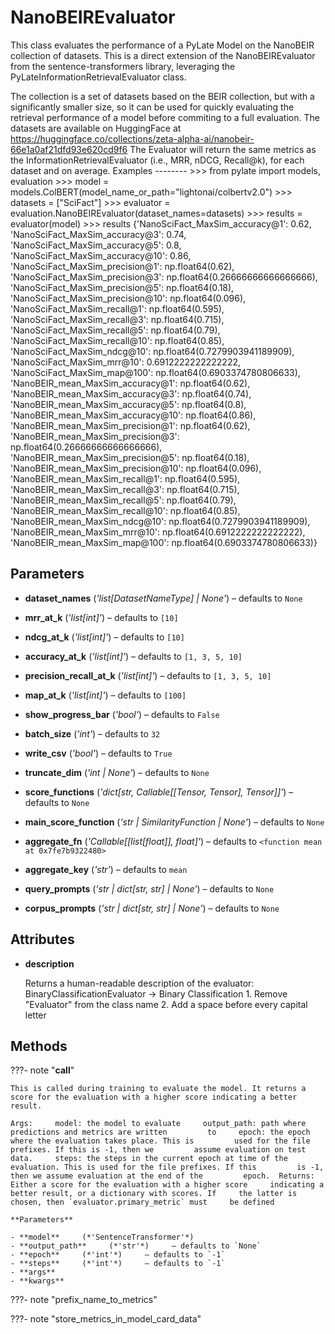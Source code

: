 # NanoBEIREvaluator

This class evaluates the performance of a PyLate Model on the NanoBEIR collection of datasets. This is a direct extension of the NanoBEIREvaluator from the sentence-transformers library, leveraging the PyLateInformationRetrievalEvaluator class.

The collection is a set of datasets based on the BEIR collection, but with a significantly smaller size, so it can be used for quickly evaluating the retrieval performance of a model before commiting to a full evaluation. The datasets are available on HuggingFace at https://huggingface.co/collections/zeta-alpha-ai/nanobeir-66e1a0af21dfd93e620cd9f6 The Evaluator will return the same metrics as the InformationRetrievalEvaluator (i.e., MRR, nDCG, Recall@k), for each dataset and on average. Examples -------- >>> from pylate import models, evaluation >>> model = models.ColBERT(model_name_or_path="lightonai/colbertv2.0") >>> datasets = ["SciFact"] >>> evaluator = evaluation.NanoBEIREvaluator(dataset_names=datasets) >>> results = evaluator(model) >>> results {'NanoSciFact_MaxSim_accuracy@1': 0.62, 'NanoSciFact_MaxSim_accuracy@3': 0.74, 'NanoSciFact_MaxSim_accuracy@5': 0.8, 'NanoSciFact_MaxSim_accuracy@10': 0.86, 'NanoSciFact_MaxSim_precision@1': np.float64(0.62), 'NanoSciFact_MaxSim_precision@3': np.float64(0.26666666666666666), 'NanoSciFact_MaxSim_precision@5': np.float64(0.18), 'NanoSciFact_MaxSim_precision@10': np.float64(0.096), 'NanoSciFact_MaxSim_recall@1': np.float64(0.595), 'NanoSciFact_MaxSim_recall@3': np.float64(0.715), 'NanoSciFact_MaxSim_recall@5': np.float64(0.79), 'NanoSciFact_MaxSim_recall@10': np.float64(0.85), 'NanoSciFact_MaxSim_ndcg@10': np.float64(0.7279903941189909), 'NanoSciFact_MaxSim_mrr@10': 0.6912222222222222, 'NanoSciFact_MaxSim_map@100': np.float64(0.6903374780806633), 'NanoBEIR_mean_MaxSim_accuracy@1': np.float64(0.62), 'NanoBEIR_mean_MaxSim_accuracy@3': np.float64(0.74), 'NanoBEIR_mean_MaxSim_accuracy@5': np.float64(0.8), 'NanoBEIR_mean_MaxSim_accuracy@10': np.float64(0.86), 'NanoBEIR_mean_MaxSim_precision@1': np.float64(0.62), 'NanoBEIR_mean_MaxSim_precision@3': np.float64(0.26666666666666666), 'NanoBEIR_mean_MaxSim_precision@5': np.float64(0.18), 'NanoBEIR_mean_MaxSim_precision@10': np.float64(0.096), 'NanoBEIR_mean_MaxSim_recall@1': np.float64(0.595), 'NanoBEIR_mean_MaxSim_recall@3': np.float64(0.715), 'NanoBEIR_mean_MaxSim_recall@5': np.float64(0.79), 'NanoBEIR_mean_MaxSim_recall@10': np.float64(0.85), 'NanoBEIR_mean_MaxSim_ndcg@10': np.float64(0.7279903941189909), 'NanoBEIR_mean_MaxSim_mrr@10': np.float64(0.6912222222222222), 'NanoBEIR_mean_MaxSim_map@100': np.float64(0.6903374780806633)}

## Parameters

- **dataset_names** (*'list[DatasetNameType] | None'*) – defaults to `None`

- **mrr_at_k** (*'list[int]'*) – defaults to `[10]`

- **ndcg_at_k** (*'list[int]'*) – defaults to `[10]`

- **accuracy_at_k** (*'list[int]'*) – defaults to `[1, 3, 5, 10]`

- **precision_recall_at_k** (*'list[int]'*) – defaults to `[1, 3, 5, 10]`

- **map_at_k** (*'list[int]'*) – defaults to `[100]`

- **show_progress_bar** (*'bool'*) – defaults to `False`

- **batch_size** (*'int'*) – defaults to `32`

- **write_csv** (*'bool'*) – defaults to `True`

- **truncate_dim** (*'int | None'*) – defaults to `None`

- **score_functions** (*'dict[str, Callable[[Tensor, Tensor], Tensor]]'*) – defaults to `None`

- **main_score_function** (*'str | SimilarityFunction | None'*) – defaults to `None`

- **aggregate_fn** (*'Callable[[list[float]], float]'*) – defaults to `<function mean at 0x7fe7b9322480>`

- **aggregate_key** (*'str'*) – defaults to `mean`

- **query_prompts** (*'str | dict[str, str] | None'*) – defaults to `None`

- **corpus_prompts** (*'str | dict[str, str] | None'*) – defaults to `None`


## Attributes

- **description**

    Returns a human-readable description of the evaluator: BinaryClassificationEvaluator -> Binary Classification  1. Remove "Evaluator" from the class name 2. Add a space before every capital letter



## Methods

???- note "__call__"

    This is called during training to evaluate the model. It returns a score for the evaluation with a higher score indicating a better result.

    Args:     model: the model to evaluate     output_path: path where predictions and metrics are written         to     epoch: the epoch where the evaluation takes place. This is         used for the file prefixes. If this is -1, then we         assume evaluation on test data.     steps: the steps in the current epoch at time of the         evaluation. This is used for the file prefixes. If this         is -1, then we assume evaluation at the end of the         epoch.  Returns:     Either a score for the evaluation with a higher score     indicating a better result, or a dictionary with scores. If     the latter is chosen, then `evaluator.primary_metric` must     be defined

    **Parameters**

    - **model**     (*'SentenceTransformer'*)    
    - **output_path**     (*'str'*)     – defaults to `None`    
    - **epoch**     (*'int'*)     – defaults to `-1`    
    - **steps**     (*'int'*)     – defaults to `-1`    
    - **args**    
    - **kwargs**    
    
???- note "prefix_name_to_metrics"

???- note "store_metrics_in_model_card_data"

